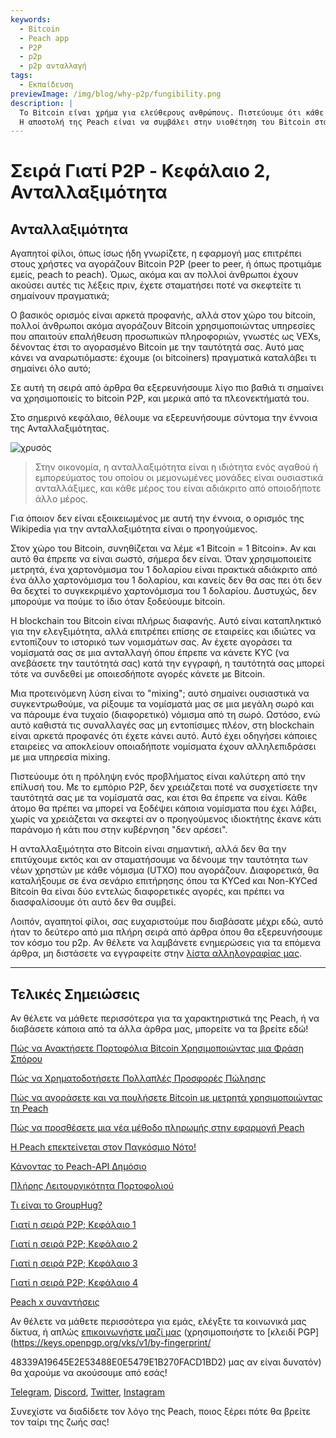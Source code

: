 ```yaml
---
keywords:
  - Bitcoin
  - Peach app
  - P2P
  - p2p
  - p2p ανταλλαγή
tags:
  - Εκπαίδευση
previewImage: /img/blog/why-p2p/fungibility.png
description: |
  Το Bitcoin είναι χρήμα για ελεύθερους ανθρώπους. Πιστεύουμε ότι κάθε ανθρώπινο ον έχει το δικαίωμα να επιλέξει με ποιο νόμισμα θα αποθηκεύσει τον πλούτο του, το αποτέλεσμα της δουλειάς του, του χρόνου και της ενέργειάς του.
  Η αποστολή της Peach είναι να συμβάλει στην υιοθέτηση του Bitcoin στα χέρια των ανθρώπων.
---
```


# Σειρά Γιατί P2P - Κεφάλαιο 2, Ανταλλαξιμότητα

## Ανταλλαξιμότητα

Αγαπητοί φίλοι, όπως ίσως ήδη γνωρίζετε, η εφαρμογή μας επιτρέπει στους χρήστες να αγοράζουν Bitcoin P2P (peer to peer, ή όπως προτιμάμε εμείς, peach to peach). Όμως, ακόμα και αν πολλοί άνθρωποι έχουν ακούσει αυτές τις λέξεις πριν, έχετε σταματήσει ποτέ να σκεφτείτε τι σημαίνουν πραγματικά;

Ο βασικός ορισμός είναι αρκετά προφανής, αλλά στον χώρο του bitcoin, πολλοί άνθρωποι ακόμα αγοράζουν Bitcoin χρησιμοποιώντας υπηρεσίες που απαιτούν επαλήθευση προσωπικών πληροφοριών, γνωστές ως VEXs, δένοντας έτσι το αγορασμένο Bitcoin με την ταυτότητά σας. Αυτό μας κάνει να αναρωτιόμαστε: έχουμε (οι bitcoiners) πραγματικά καταλάβει τι σημαίνει όλο αυτό;

Σε αυτή τη σειρά από άρθρα θα εξερευνήσουμε λίγο πιο βαθιά τι σημαίνει να χρησιμοποιείς το bitcoin P2P, και μερικά από τα πλεονεκτήματά του.

Στο σημερινό κεφάλαιο, θέλουμε να εξερευνήσουμε σύντομα την έννοια της Ανταλλαξιμότητας.

![χρυσός](/img/blog/why-p2p/fungibility.png)

> Στην οικονομία, η ανταλλαξιμότητα είναι η ιδιότητα ενός αγαθού ή εμπορεύματος του οποίου οι μεμονωμένες μονάδες είναι ουσιαστικά ανταλλάξιμες, και κάθε μέρος του είναι αδιάκριτο από οποιοδήποτε άλλο μέρος.

Για όποιον δεν είναι εξοικειωμένος με αυτή την έννοια, ο ορισμός της Wikipedia για την ανταλλαξιμότητα είναι ο προηγούμενος.

Στον χώρο του Bitcoin, συνηθίζεται να λέμε «1 Bitcoin = 1 Bitcoin». Αν και αυτό θα έπρεπε να είναι σωστό, σήμερα δεν είναι. Όταν χρησιμοποιείτε μετρητά, ένα χαρτονόμισμα του 1 δολαρίου είναι πρακτικά αδιάκριτο από ένα άλλο χαρτονόμισμα του 1 δολαρίου, και κανείς δεν θα σας πει ότι δεν θα δεχτεί το συγκεκριμένο χαρτονόμισμα του 1 δολαρίου. Δυστυχώς, δεν μπορούμε να πούμε το ίδιο όταν ξοδεύουμε bitcoin.

Η blockchain του Bitcoin είναι πλήρως διαφανής. Αυτό είναι καταπληκτικό για την ελεγξιμότητα, αλλά επιτρέπει επίσης σε εταιρείες και ιδιώτες να εντοπίζουν το ιστορικό των νομισμάτων σας. Αν έχετε αγοράσει τα νομίσματά σας σε μια ανταλλαγή όπου έπρεπε να κάνετε KYC (να ανεβάσετε την ταυτότητά σας) κατά την εγγραφή, η ταυτότητά σας μπορεί τότε να συνδεθεί με οποιεσδήποτε αγορές κάνετε με Bitcoin.

Μια προτεινόμενη λύση είναι το "mixing"; αυτό σημαίνει ουσιαστικά να συγκεντρωθούμε, να ρίξουμε τα νομίσματά μας σε μια μεγάλη σωρό και να πάρουμε ένα τυχαίο (διαφορετικό) νόμισμα από τη σωρό. Ωστόσο, ενώ αυτό καθιστά τις συναλλαγές σας μη εντοπίσιμες πλέον, στη blockchain είναι αρκετά προφανές ότι έχετε κάνει αυτό. Αυτό έχει οδηγήσει κάποιες εταιρείες να αποκλείουν οποιαδήποτε νομίσματα έχουν αλληλεπιδράσει με μια υπηρεσία mixing.

Πιστεύουμε ότι η πρόληψη ενός προβλήματος είναι καλύτερη από την επίλυσή του. Με το εμπόριο P2P, δεν χρειάζεται ποτέ να συσχετίσετε την ταυτότητά σας με τα νομίσματά σας, και έτσι θα έπρεπε να είναι. Κάθε άτομο θα πρέπει να μπορεί να ξοδέψει κάποια νομίσματα που έχει λάβει, χωρίς να χρειάζεται να σκεφτεί αν ο προηγούμενος ιδιοκτήτης έκανε κάτι παράνομο ή κάτι που στην κυβέρνηση "δεν αρέσει".

Η ανταλλαξιμότητα στο Bitcoin είναι σημαντική, αλλά δεν θα την επιτύχουμε εκτός και αν σταματήσουμε να δένουμε την ταυτότητα των νέων χρηστών με κάθε νόμισμα (UTXO) που αγοράζουν. Διαφορετικά, θα καταλήξουμε σε ένα σενάριο επιτήρησης όπου τα KYCed και Non-KYCed Bitcoin θα είναι δύο εντελώς διαφορετικές αγορές, και πρέπει να διασφαλίσουμε ότι αυτό δεν θα συμβεί.

Λοιπόν, αγαπητοί φίλοι, σας ευχαριστούμε που διαβάσατε μέχρι εδώ, αυτό ήταν το δεύτερο από μια πλήρη σειρά από άρθρα όπου θα εξερευνήσουμε τον κόσμο του p2p. Αν θέλετε να λαμβάνετε ενημερώσεις για τα επόμενα άρθρα, μη διστάσετε να εγγραφείτε στην [λίστα αλληλογραφίας μας](https://peachbitcoin.com).

---

## Τελικές Σημειώσεις

Αν θέλετε να μάθετε περισσότερα για τα χαρακτηριστικά της Peach, ή να διαβάσετε κάποια από τα άλλα άρθρα μας, μπορείτε να τα βρείτε εδώ!

[Πώς να Ανακτήσετε Πορτοφόλια Bitcoin Χρησιμοποιώντας μια Φράση Σπόρου](https://peachbitcoin.com/el/blog/how-to-restore-peach-wallet/)

[Πώς να Χρηματοδοτήσετε Πολλαπλές Προσφορές Πώλησης](https://peachbitcoin.com/el/blog/funding-multiple-sell-offers/)

[Πώς να αγοράσετε και να πουλήσετε Bitcoin με μετρητά χρησιμοποιώντας τη Peach](https://peachbitcoin.com/el/blog/how-to-buy-and-sell-bitcoin-with-cash-using-peach/)

[Πώς να προσθέσετε μια νέα μέθοδο πληρωμής στην εφαρμογή Peach](https://peachbitcoin.com/el/blog/how-to-add-a-payment-method/)

[Η Peach επεκτείνεται στον Παγκόσμιο Νότο!](https://peachbitcoin.com/el/blog/peach-expands-to-the-global-south/)

[Κάνοντας το Peach-API Δημόσιο](https://peachbitcoin.com/el/blog/making-our-peach-api-public/)

[Πλήρης Λειτουργικότητα Πορτοφολιού](https://peachbitcoin.com/el/blog/full-wallet-functionality/)

[Τι είναι το GroupHug?](https://peachbitcoin.com/el/blog/group-hug/)

[Γιατί η σειρά P2P; Κεφάλαιο 1](https://peachbitcoin.com/el/blog/why-p2p-chapter-1/)

[Γιατί η σειρά P2P; Κεφάλαιο 2](https://peachbitcoin.com/el/blog/why-p2p-chapter-2/)

[Γιατί η σειρά P2P; Κεφάλαιο 3](https://peachbitcoin.com/el/blog/why-p2p-chapter-3-circular-economies/)

[Γιατί η σειρά P2P; Κεφάλαιο 4](https://peachbitcoin.com/el/blog/why-p2p-chapter-4-chains-of-trust/)

[Peach x συναντήσεις](https://peachbitcoin.com/el/blog/peach-for-meetups/)

Αν θέλετε να μάθετε περισσότερα για εμάς, ελέγξτε τα κοινωνικά μας δίκτυα, ή απλώς [επικοινωνήστε μαζί μας](mailto:hello@peachbitcoin.com) (χρησιμοποιήστε το [κλειδί PGP](https://keys.openpgp.org/vks/v1/by-fingerprint/

48339A19645E2E53488E0E5479E1B270FACD1BD2) μας αν είναι δυνατόν) θα χαρούμε να ακούσουμε από εσάς!

[Telegram](https://t.me/peachtopeach), [Discord](https://discord.gg/ypeHz3SW54), [Twitter](https://twitter.com/peachbitcoin), [Instagram](https://instagram.com/peachbitcoin)

Συνεχίστε να διαδίδετε τον λόγο της Peach, ποιος ξέρει πότε θα βρείτε τον ταίρι της ζωής σας!
